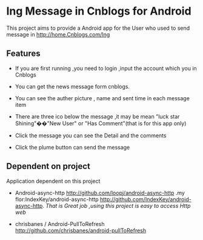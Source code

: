# Ing Message in Cnblogs for Android
This project aims to provide a Android app for the User who used to send message in http://home.Cnblogs.com/Ing

## Features
* If you are first running ,you need to login ,input the account which you in Cnblogs

* You can get the news message form cnblogs.

* You can see the auther picture , name and sent time in each message item

* There are three ico below the message ,it may be mean "luck star Shining"��"New User" or "Has Comment"(that is for this app only)

* Click the message you can see the Detail and the comments 

* Click the plume button can send the message

## Dependent on project

Application dependent on this project

* Android-async-http http://github.com/loopj/android-async-http .my flor:IndexKey/android-async-http http://github.com/IndexKey/android-async-http.  *That is Great job ,using this project is easy to access Http web*

*  chrisbanes / Android-PullToRefresh http://github.com/chrisbanes/android-pullToRefresh
